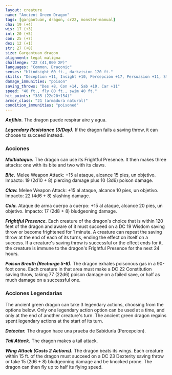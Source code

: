 ```yaml
---
layout: creature
name: "Ancient Green Dragon"
tags: [gargantuan, dragon, cr22, monster-manual]
cha: 19 (+4)
wis: 17 (+3)
int: 20 (+5)
con: 25 (+7)
dex: 12 (+1)
str: 27 (+8)
size: Gargantuan dragon
alignment: legal maligna
challenge: "22 (41,000 XP)"
languages: "Common, Draconic"
senses: "blindsight 60 ft., darkvision 120 ft."
skills: "Deception +11, Insight +10, Percepción +17, Persuasion +11, Stealth +8"
damage_immunities: "poison"
saving_throws: "Des +8, Con +14, Sab +10, Car +11"
speed: "40 ft., fly 80 ft., swim 40 ft."
hit_points: "385 (22d20+154)"
armor_class: "21 (armadura natural)"
condition_immunities: "poisoned"
---
```


***Anfibio.*** The dragon puede respirar aire y agua.

***Legendary Resistance (3/Day).*** If the dragon fails a saving throw, it can choose to succeed instead.

### Acciones

***Multiataque.*** The dragon can use its Frightful Presence. It then makes three attacks: one with its bite and two with its claws.

***Bite.*** Melee Weapon Attack: +15 al ataque, alcance 15 pies, un objetivo. Impacto: 19 (2d10 + 8) piercing damage plus 10 (3d6) poison damage.

***Claw.*** Melee Weapon Attack: +15 al ataque, alcance 10 pies, un objetivo. Impacto: 22 (4d6 + 8) slashing damage.

***Cola.*** Ataque de arma cuerpo a cuerpo: +15 al ataque, alcance 20 pies, un objetivo. Impacto: 17 (2d8 + 8) bludgeoning damage.

***Frightful Presence.*** Each creature of the dragon's choice that is within 120 feet of the dragon and aware of it must succeed on a DC 19 Wisdom saving throw or become frightened for 1 minute. A creature can repeat the saving throw at the end of each of its turns, ending the effect on itself on a success. If a creature's saving throw is successful or the effect ends for it, the creature is immune to the dragon's Frightful Presence for the next 24 hours.

***Poison Breath (Recharge 5-6).*** The dragon exhales poisonous gas in a 90-foot cone. Each creature in that area must make a DC 22 Constitution saving throw, taking 77 (22d6) poison damage on a failed save, or half as much damage on a successful one.

### Acciones Legendarias

The ancient green dragon can take 3 legendary actions, choosing from the options below. Only one legendary action option can be used at a time, and only at the end of another creature's turn. The ancient green dragon regains spent legendary actions at the start of its turn.

***Detectar.*** The dragon hace una prueba de Sabiduría (Percepción).

***Tail Attack.*** The dragon makes a tail attack.

***Wing Attack (Costs 2 Actions).*** The dragon beats its wings. Each creature within 15 ft. of the dragon must succeed on a DC 23 Dexterity saving throw or take 15 (2d6 + 8) bludgeoning damage and be knocked prone. The dragon can then fly up to half its flying speed.
